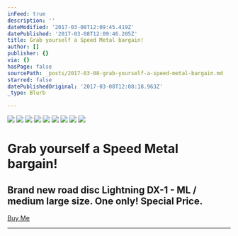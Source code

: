 ```yaml
---
inFeed: true
description: ''
dateModified: '2017-03-08T12:09:45.419Z'
datePublished: '2017-03-08T12:09:46.205Z'
title: Grab yourself a Speed Metal bargain!
author: []
publisher: {}
via: {}
hasPage: false
sourcePath: _posts/2017-03-08-grab-yourself-a-speed-metal-bargain.md
starred: false
datePublishedOriginal: '2017-03-08T12:08:18.963Z'
_type: Blurb

---
```

![](https://the-grid-user-content.s3-us-west-2.amazonaws.com/cb715237-1b71-4cfe-bedd-91e1a825dcc4.jpg)
![](https://the-grid-user-content.s3-us-west-2.amazonaws.com/d157e032-0204-4362-bc06-50fa2597fd69.jpg)
![](https://the-grid-user-content.s3-us-west-2.amazonaws.com/8e042c7a-aa1d-4dd3-9b34-7509e52888ce.jpg)
![](https://the-grid-user-content.s3-us-west-2.amazonaws.com/f237aea5-1333-4d9f-ab58-ebc294d57cc0.jpg)
![](https://the-grid-user-content.s3-us-west-2.amazonaws.com/9f982f71-b433-4401-b035-820e65994e5b.jpg)
![](https://the-grid-user-content.s3-us-west-2.amazonaws.com/b66f9b2b-cd4f-427c-b7ba-5fdcbc9bdcbe.jpg)
![](https://the-grid-user-content.s3-us-west-2.amazonaws.com/fd730e52-c3ec-4d3e-92c3-ef33579c7cd9.jpg)
![](https://the-grid-user-content.s3-us-west-2.amazonaws.com/537f4b86-8ea7-49a2-a0b9-6cb18594872b.jpg)
![](https://the-grid-user-content.s3-us-west-2.amazonaws.com/afea6eac-224e-461b-b82a-67ec7467bb86.jpg)

# Grab yourself a Speed Metal bargain!

## Brand new road disc Lightning DX-1 - ML / medium large size. One only! Special Price.
[Buy Me][0]

---



[0]: http://ridefullgas.com/custom-titanium/